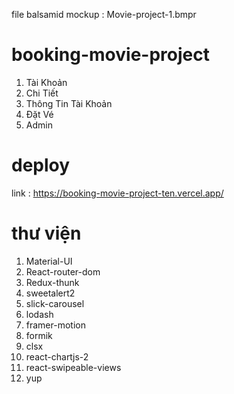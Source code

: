 file balsamid mockup : Movie-project-1.bmpr

# booking-movie-project
1. Tài Khoản
2. Chi Tiết 
3. Thông Tin Tài Khoản
4. Đặt Vé 
5. Admin 
# deploy
link : https://booking-movie-project-ten.vercel.app/
# thư viện 
1. Material-UI
2. React-router-dom
3. Redux-thunk
4. sweetalert2
5. slick-carousel
6. lodash
7. framer-motion
8. formik
9. clsx
10. react-chartjs-2
11. react-swipeable-views
12. yup
